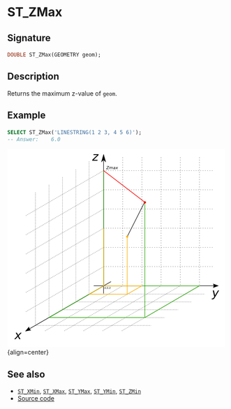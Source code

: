 # ST_ZMax

## Signature

```sql
DOUBLE ST_ZMax(GEOMETRY geom);
```

## Description

Returns the maximum z-value of `geom`.

## Example

```sql
SELECT ST_ZMax('LINESTRING(1 2 3, 4 5 6)');
-- Answer:    6.0
```

![](./ST_ZMax.png){align=center}

## See also

* [`ST_XMin`](../ST_XMin), [`ST_XMax`](../ST_XMax), [`ST_YMax`](../ST_YMax), [`ST_YMin`](../ST_YMin), [`ST_ZMin`](../ST_ZMin)
* <a href="https://github.com/orbisgis/h2gis/blob/master/h2gis-functions/src/main/java/org/h2gis/functions/spatial/properties/ST_ZMax.java" target="_blank">Source code</a>
